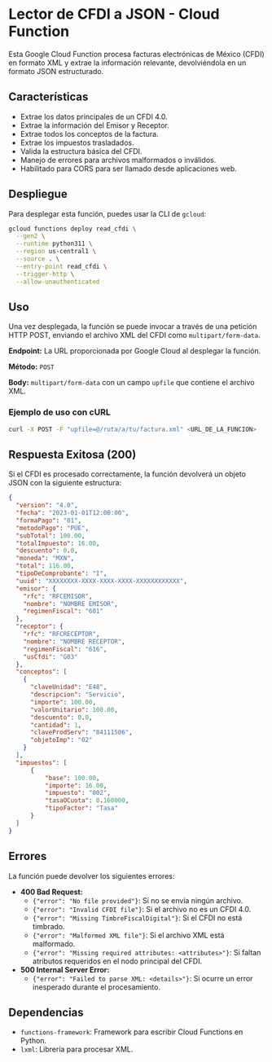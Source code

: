 # Lector de CFDI a JSON - Cloud Function

Esta Google Cloud Function procesa facturas electrónicas de México (CFDI) en formato XML y extrae la información relevante, devolviéndola en un formato JSON estructurado.

## Características

- Extrae los datos principales de un CFDI 4.0.
- Extrae la información del Emisor y Receptor.
- Extrae todos los conceptos de la factura.
- Extrae los impuestos trasladados.
- Valida la estructura básica del CFDI.
- Manejo de errores para archivos malformados o inválidos.
- Habilitado para CORS para ser llamado desde aplicaciones web.

## Despliegue

Para desplegar esta función, puedes usar la CLI de `gcloud`:

```bash
gcloud functions deploy read_cfdi \
  --gen2 \
  --runtime python311 \
  --region us-central1 \
  --source . \
  --entry-point read_cfdi \
  --trigger-http \
  --allow-unauthenticated
```

## Uso

Una vez desplegada, la función se puede invocar a través de una petición HTTP POST, enviando el archivo XML del CFDI como `multipart/form-data`.

**Endpoint:** La URL proporcionada por Google Cloud al desplegar la función.

**Método:** `POST`

**Body:** `multipart/form-data` con un campo `upfile` que contiene el archivo XML.

### Ejemplo de uso con cURL

```bash
curl -X POST -F "upfile=@/ruta/a/tu/factura.xml" <URL_DE_LA_FUNCION>
```

## Respuesta Exitosa (200)

Si el CFDI es procesado correctamente, la función devolverá un objeto JSON con la siguiente estructura:

```json
{
  "version": "4.0",
  "fecha": "2023-01-01T12:00:00",
  "formaPago": "01",
  "metodoPago": "PUE",
  "subTotal": 100.00,
  "totalImpuesto": 16.00,
  "descuento": 0.0,
  "moneda": "MXN",
  "total": 116.00,
  "tipoDeComprobante": "I",
  "uuid": "XXXXXXXX-XXXX-XXXX-XXXX-XXXXXXXXXXXX",
  "emisor": {
    "rfc": "RFCEMISOR",
    "nombre": "NOMBRE EMISOR",
    "regimenFiscal": "601"
  },
  "receptor": {
    "rfc": "RFCRECEPTOR",
    "nombre": "NOMBRE RECEPTOR",
    "regimenFiscal": "616",
    "usCfdi": "G03"
  },
  "conceptos": [
    {
      "claveUnidad": "E48",
      "descripcion": "Servicio",
      "importe": 100.00,
      "valorUnitario": 100.00,
      "descuento": 0.0,
      "cantidad": 1,
      "claveProdServ": "84111506",
      "objetoImp": "02"
    }
  ],
  "impuestos": [
      {
          "base": 100.00,
          "importe": 16.00,
          "impuesto": "002",
          "tasaOCuota": 0.160000,
          "tipoFactor": "Tasa"
      }
  ]
}
```

## Errores

La función puede devolver los siguientes errores:

- **400 Bad Request:**
  - `{"error": "No file provided"}`: Si no se envía ningún archivo.
  - `{"error": "Invalid CFDI file"}`: Si el archivo no es un CFDI 4.0.
  - `{"error": "Missing TimbreFiscalDigital"}`: Si el CFDI no está timbrado.
  - `{"error": "Malformed XML file"}`: Si el archivo XML está malformado.
  - `{"error": "Missing required attributes: <attributes>"}`: Si faltan atributos requeridos en el nodo principal del CFDI.
- **500 Internal Server Error:**
  - `{"error": "Failed to parse XML: <details>"}`: Si ocurre un error inesperado durante el procesamiento.

## Dependencias

- `functions-framework`: Framework para escribir Cloud Functions en Python.
- `lxml`: Librería para procesar XML.